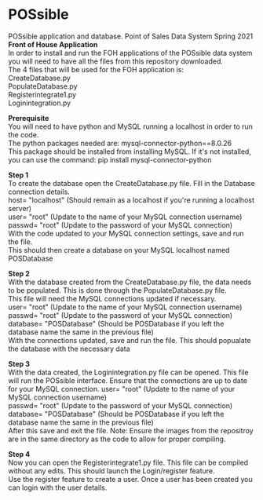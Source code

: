 # POSsible
POSsible application and database. Point of Sales Data System Spring 2021  
**Front of House Application**  
In order to install and run the FOH applications of the POSsible data system you will need to have all the files from this repository downloaded.  
The 4 files that will be used for the FOH application is:  
CreateDatabase.py  
PopulateDatabase.py  
Registerintegrate1.py  
Loginintegration.py  

**Prerequisite**  
You will need to have python and MySQL running a localhost in order to run the code.  
The python packages needed are: mysql-connector-python==8.0.26  
This package should be installed from installing MySQL. If it's not installed, you can use the command: pip install mysql-connector-python  

**Step 1**  
To create the database open the CreateDatabase.py file. Fill in the Database connection details.  
host= "localhost" (Should remain as a localhost if you're running a localhost server)  
user= "root" (Update to the name of your MySQL connection username)  
passwd= "root" (Update to the password of your MySQL connection)   
With the code updated to your MySQL connection settings, save and run the file.  
This should then create a database on your MySQL localhost named POSDatabase  

**Step 2**  
With the database created from the CreateDatabase.py file, the data needs to be populated. This is done through the PopulateDatabase.py file.  
This file will need the MySQL connections updated if necessary.  
user= "root" (Update to the name of your MySQL connection username)  
passwd= "root" (Update to the password of your MySQL connection)  
database= "POSDatabase" (Should be POSDatabase if you left the database name the same in the previous file)  
With the connections updated, save and run the file. This should popualate the database with the necessary data  

**Step 3**  
With the data created, the Loginintegration.py file can be opened. This file will run the POSsible interface. Ensure that the connections are up to date for your MySQL connection.
user= "root" (Update to the name of your MySQL connection username)  
passwd= "root" (Update to the password of your MySQL connection)  
database= "POSDatabase" (Should be POSDatabase if you left the database name the same in the previous file)  
After this save and exit the file. 
Note: Ensure the images from the repositroy are in the same directory as the code to allow for proper compiling. 

**Step 4**  
Now you can open the Registerintegrate1.py file. This file can be compiled without any edits. This should launch the Login/register feature.  
Use the register feature to create a user. Once a user has been created you can login with the user details.  

